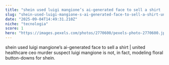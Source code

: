 ```yaml
---
title: "shein used luigi mangione’s ai-generated face to sell a shirt | united healthcare ceo murder suspect luigi mangione is not, in fact, modeling floral button-downs for shein."
slug: "shein-used-luigi-mangione-s-ai-generated-face-to-sell-a-shirt-united-healthcare-"
date: "2025-09-04T14:49:31.210Z"
niche: "tecnologia"
score: 1
hero: "https://images.pexels.com/photos/2770600/pexels-photo-2770600.jpeg?auto=compress&cs=tinysrgb&fit=crop&h=627&w=1200&auto=compress&cs=tinysrgb&w=1024&h=576&fit=crop"
---
```


shein used luigi mangione’s ai-generated face to sell a shirt | united healthcare ceo murder suspect luigi mangione is not, in fact, modeling floral button-downs for shein.
